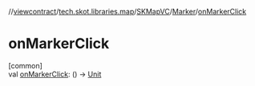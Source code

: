 //[viewcontract](../../../../index.md)/[tech.skot.libraries.map](../../index.md)/[SKMapVC](../index.md)/[Marker](index.md)/[onMarkerClick](on-marker-click.md)

# onMarkerClick

[common]\
val [onMarkerClick](on-marker-click.md): () -&gt; [Unit](https://kotlinlang.org/api/latest/jvm/stdlib/kotlin/-unit/index.html)
